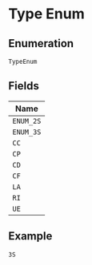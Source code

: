 
# Type Enum

## Enumeration

`TypeEnum`

## Fields

| Name |
|  --- |
| `ENUM_2S` |
| `ENUM_3S` |
| `CC` |
| `CP` |
| `CD` |
| `CF` |
| `LA` |
| `RI` |
| `UE` |

## Example

```
3S
```

